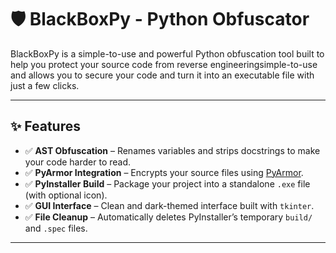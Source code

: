 # 🛡️ BlackBoxPy - Python Obfuscator

BlackBoxPy is a simple-to-use and powerful Python obfuscation tool built to help you protect your source code from reverse engineeringsimple-to-use and allows you to secure your code and turn it into an executable file with just a few clicks.

---

## ✨ Features

- ✅ **AST Obfuscation** – Renames variables and strips docstrings to make your code harder to read.
- ✅ **PyArmor Integration** – Encrypts your source files using [PyArmor](https://github.com/dashingsoft/pyarmor).
- ✅ **PyInstaller Build** – Package your project into a standalone `.exe` file (with optional icon).
- ✅ **GUI Interface** – Clean and dark-themed interface built with `tkinter`.
- ✅ **File Cleanup** – Automatically deletes PyInstaller’s temporary `build/` and `.spec` files.

---
